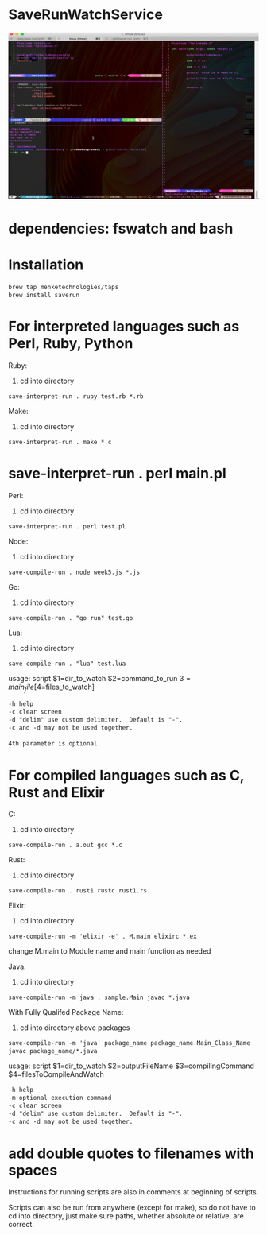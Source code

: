 # SaveRunWatchService

![example run](/out.gif?raw=true) <!-- .element width=100%" height="100%" -->

# dependencies: fswatch and bash

# Installation
```
brew tap menketechnologies/taps
brew install saverun
```

# For interpreted languages such as Perl, Ruby, Python
Ruby:
1. cd into directory
```
save-interpret-run . ruby test.rb *.rb
```
Make:
1. cd into directory
```
save-interpret-run . make *.c
```
# save-interpret-run . perl main.pl





Perl:
1. cd into directory
```
save-interpret-run . perl test.pl
```
Node:
1. cd into directory
```
save-compile-run . node week5.js *.js
```
Go:
1. cd into directory
```
save-compile-run . "go run" test.go
```
Lua:
1. cd into directory
```
save-compile-run . "lua" test.lua
```
usage:
	script $1=dir_to_watch $2=command_to_run $3=main_file [$4=files_to_watch]

	-h help
	-c clear screen
	-d "delim" use custom delimiter.  Default is "-".
	-c and -d may not be used together.

	4th parameter is optional

# For compiled languages such as C, Rust and Elixir
C:
1. cd into directory
```
save-compile-run . a.out gcc *.c
```
Rust:
1. cd into directory
```
save-compile-run . rust1 rustc rust1.rs 
```
Elixir:
1. cd into directory
```
save-compile-run -m 'elixir -e' . M.main elixirc *.ex 
```
change M.main to Module name and main function as needed

Java:
1. cd into directory
```
save-compile-run -m java . sample.Main javac *.java 
```
With Fully Qualifed Package Name:
1. cd into directory above packages
```
save-compile-run -m 'java' package_name package_name.Main_Class_Name javac package_name/*.java
```

usage:
	script $1=dir_to_watch $2=outputFileName $3=compilingCommand $4=filesToCompileAndWatch

	-h help
	-m optional execution command
	-c clear screen
	-d "delim" use custom delimiter.  Default is "-".
	-c and -d may not be used together.


# add double quotes to filenames with spaces

Instructions for running scripts are also in comments at beginning of scripts.

Scripts can also be run from anywhere (except for make), so do not have to cd into directory, just make sure paths, whether absolute or relative, are correct.


